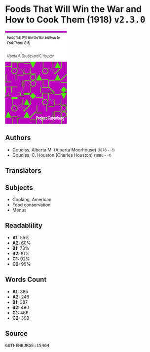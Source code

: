 # Foods That Will Win the War and How to Cook Them (1918) <kbd>v2.3.0</kbd>

![](./cover.medium.jpg "")

## Authors


 - Goudiss, Alberta M. (Alberta Moorhouse) <small>(1876 - -1)</small>
 - Goudiss, C. Houston (Charles Houston) <small>(1880 - -1)</small>

## Translators



## Subjects


 - Cooking, American
 - Food conservation
 - Menus

## Readablility


 - **A1:** 55%
 - **A2:** 60%
 - **B1:** 73%
 - **B2:** 81%
 - **C1:** 92%
 - **C2:** 99%

## Words Count


 - **A1:** 385
 - **A2:** 248
 - **B1:** 387
 - **B2:** 490
 - **C1:** 466
 - **C2:** 390

## Source


<kbd>GUTHENBURGE:15464</kbd>
